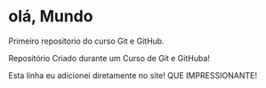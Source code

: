 # olá, Mundo
 Primeiro repositorio do curso Git e GitHub.

 Repositório Criado durante um Curso de Git e GitHuba!

 Esta linha eu adicionei diretamente no site! QUE IMPRESSIONANTE!

